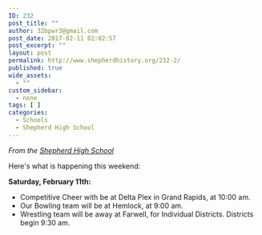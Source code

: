 ```yaml
---
ID: 232
post_title: ""
author: 32bpwr3@gmail.com
post_date: 2017-02-11 02:02:57
post_excerpt: ""
layout: post
permalink: http://www.shepherdhistory.org/232-2/
published: true
wide_assets:
  - ""
custom_sidebar:
  - none
tags: [ ]
categories:
  - Schools
  - Shepherd High School
---
```

<em>From the </em><a href="https://www.facebook.com/shepherdmihs/"><em>Shepherd High School</em></a>

Here's what is happening this weekend:

<strong>Saturday, February 11th:</strong>
<ul>
 	<li>Competitive Cheer with be at Delta Plex in Grand Rapids, at 10:00 am.</li>
 	<li>Our Bowling team will be at Hemlock, at 9:00 am.</li>
 	<li>Wrestling team will be away at Farwell, for Individual Districts. Districts begin 9:30 am.</li>
</ul>